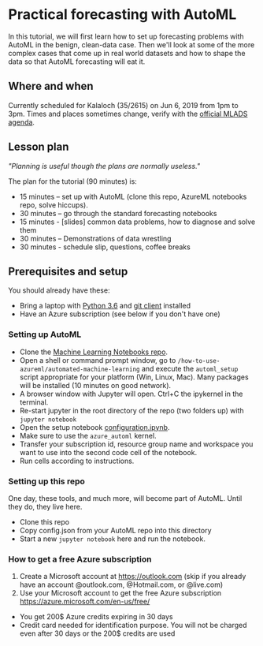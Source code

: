 # Practical forecasting with AutoML

In this tutorial, we will first learn how to set up forecasting problems with AutoML in the benign, clean-data case.
Then we'll look at some of the more complex cases that come up in real world datasets and how to shape the data so 
that AutoML forecasting will eat it.

## Where and when

Currently scheduled for Kalaloch (35/2615) on Jun 6, 2019 from 1pm to 3pm. 
Times and places sometimes change, verify with the [official MLADS agenda](https://aka.ms/mlads-agenda).

## Lesson plan

_"Planning is useful though the plans are normally useless."_

The plan for the tutorial (90 minutes) is:
* 15 minutes – set up with AutoML (clone this repo, AzureML notebooks repo, solve hiccups).
* 30 minutes – go through the standard forecasting notebooks
* 15 minutes - [slides] common data problems, how to diagnose and solve them
* 30 minutes – Demonstrations of data wrestling
* 30 minutes - schedule slip, questions, coffee breaks


## Prerequisites and setup

You should already have these:
* Bring a laptop with [Python 3.6](https://www.anaconda.com/distribution/) and [git client](https://git-scm.com/downloads) installed
* Have an Azure subscription (see below if you don't have one)

### Setting up AutoML
* Clone the [Machine Learning Notebooks repo](https://github.com/Azure/MachineLearningNotebooks).
* Open a shell or command prompt window, go to `/how-to-use-azureml/automated-machine-learning` and execute the `automl_setup` script appropriate for your platform (Win, Linux, Mac). Many packages will be installed (10 minutes on good network).
* A browser window with Jupyter will open. Ctrl+C the ipykernel in the terminal.
* Re-start jupyter in the root directory of the repo (two folders up) with `jupyter notebook`
* Open the setup notebook [configuration.ipynb](https://github.com/Azure/MachineLearningNotebooks/blob/master/configuration.ipynb).
* Make sure to use the `azure_automl` kernel.
* Transfer your subscription id,  resource group name and workspace you want to use into the second code cell of the notebook.
* Run cells according to instructions. 

### Setting up this repo

One day, these tools, and much more, will become part of AutoML. Until they do, they live here.

* Clone this repo
* Copy config.json from your AutoML repo into this directory
* Start a new `jupyter notebook` here and run the notebook.

### How to get a free Azure subscription

1. Create a Microsoft account at https://outlook.com (skip if you already have an account @outlook.com, @Hotmail.com, or @live.com)
2. Use your Microsoft account to get the free Azure subscription https://azure.microsoft.com/en-us/free/
  * You get 200$ Azure credits expiring in 30 days
  * Credit card needed for identification purpose. You will not be charged even after 30 days or the 200$ credits are used
